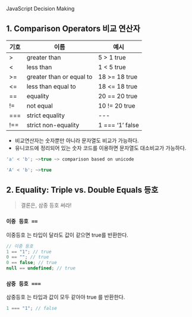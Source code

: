 JavaScript Decision Making

## 1. **Comparison Operators 비교 연산자**

| 기호 | 이름 | 예시 |
| --- | --- | --- |
| > | greater than | 5 > 1 true |
| < | less than | 1 < 5 true |
| >= | greater than or equal to | 18 >= 18 true |
| <= | less than equal to | 18 <= 18 true |
| == | equality | 20 == 20 true |
| != | not equal | 10 != 20 true |
| === | strict equality | --- |
| !== | strict non-equality | 1 === ‘1’ false |
- 비교연산자는 숫자뿐만 아니라 문자열도 비교가 가능하다.
- 유니코드에 정리되어 있는 숫자 코드를 이용하면 문자열도 대소비교가 가능하다.
```jsx
'a' < 'b'; ~>true ~> comparison based on unicode 

'A' < 'b'; ~>true
```

## 2. **Equality: Triple vs. Double Equals 등호**

> 결론은, 삼중 등호 써라!
> 

### **`이중 등호 ==`**

이중등호 는 타입이 달라도 값이 같으면 true를 반환한다.

```jsx
// 이중 등호
1 == "1"; // true
0 == ""; // true
0 == false; // true
null == undefined; // true
```

### **`삼중 등호 ===`**

삼중등호 는 타입과 값이 모두 같아야 true 를 반환한다.

```jsx
1 === "1"; // false
```


